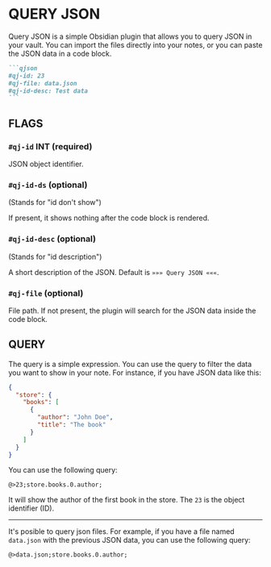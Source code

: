 # QUERY JSON

Query JSON is a simple Obsidian plugin that allows you to query JSON in your vault. You can import the files directly into your notes, or you can paste the JSON data in a code block.

~~~markdown
```qjson
#qj-id: 23
#qj-file: data.json
#qj-id-desc: Test data
```
~~~

## FLAGS

### `#qj-id` INT (required)

JSON object identifier.

### `#qj-id-ds` (optional)

(Stands for "id don't show") 

If present, it shows nothing after the code block is rendered.

### `#qj-id-desc` (optional)

(Stands for "id description") 

A short description of the JSON. Default is `»»» Query JSON «««`.

### `#qj-file` (optional)

File path. If not present, the plugin will search for the JSON data inside the code block.

## QUERY

The query is a simple expression. You can use the query to filter the data you want to show in your note. For instance, if you have JSON data like this:

```json
{
  "store": {
	"books": [
	  {
		"author": "John Doe",
		"title": "The book"
	  }
	]
  }
}
```
You can use the following query:

```
@>23;store.books.0.author;
```

It will show the author of the first book in the store. The `23` is the object identifier (ID).

---

It's posible to query json files. For example, if you have a file named `data.json` with the previous JSON data, you can use the following query:

```
@>data.json;store.books.0.author;
```

